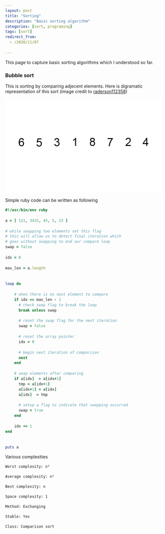 ```yaml
---
layout: post
title: "Sorting"
description: "Basic sorting algorithm"
categories: [sort, programing]
tags: [sort]
redirect_from:
  - /2020/11/07

---
```




This page to capture basic sorting algorithms which I understood so far.



### Bubble sort

This is sorting by comparing adjecent elements. Here is digramatic representation of this sort  (image credit to [raderson112358](https://randerson112358.medium.com/sorting-algorithms-6005e9ddd8c0))

![bubble sort](https://github.com/valmikroy/learnings.github.io/blob/master/_posts/images/2020-11-07-sorting/bubble_sort.gif?raw=true)

Simple ruby code can be written as following 

```ruby
#!/usr/bin/env ruby

a = [ 121, 3432, 45, 5, 23 ]

# while swapping two elements set this flag
# this will allow us to detect final iteration which
# goes without swapping to end our compare loop
swap = false

idx = 0

max_len = a.length 


loop do 
    
    # when there is no next element to compare
    if idx == max_len - 1
      # check swap flag to break the loop
      break unless swap  
      
      # reset the swap flag for the next iteration
      swap = false  
      
      # reset the array pointer 
      idx = 0  
      
      # begin next iteration of comparison
      next  
    end

    # swap elements after comparing
    if a[idx]  > a[idx+1]  
      tmp = a[idx+1]  
      a[idx+1] = a[idx] 
      a[idx]  = tmp
      
      # setup a flag to indicate that swapping occurred 
      swap = true
    end

    idx += 1
end
    

puts a
```



Various complexities 

```
Worst complexity: n²

Average complexity: n²

Best complexity: n

Space complexity: 1

Method: Exchanging

Stable: Yes

Class: Comparison sort
```







